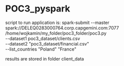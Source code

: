 # POC3_pyspark
 
script to run application is:
spark-submit --master  spark://DELEQ0283000764.corp.capgemini.com:7077 \
/home/wojkamin/my_folder/poc3_folder/poc3.py \
--dataset1 poc3_dataset/clients.csv \
--dataset2 "poc3_dataset/financial.csv" \
--list_countries "Poland" "France"

results are stored in folder client_data
